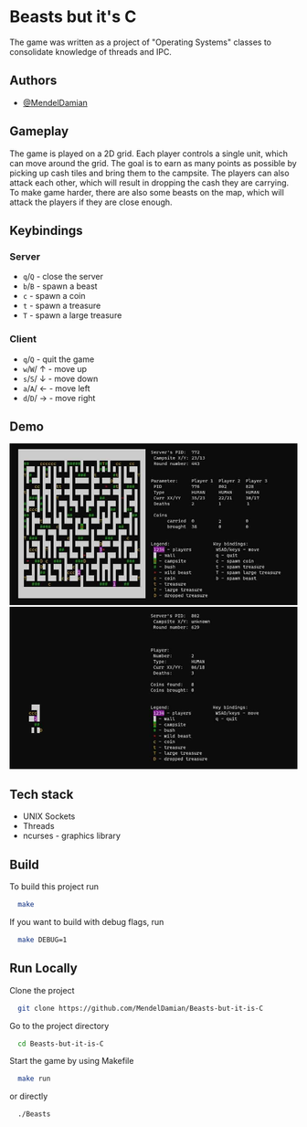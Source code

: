 # Beasts but it's C
The game was written as a project of "Operating Systems" classes to consolidate knowledge of threads and IPC.


## Authors

- [@MendelDamian](https://www.github.com/MendelDamian)


## Gameplay

The game is played on a 2D grid. Each player controls a single unit, which can move around the grid.
The goal is to earn as many points as possible by picking up cash tiles and bring them to the campsite.
The players can also attack each other, which will result in dropping the cash they are carrying.
To make game harder, there are also some beasts on the map, which will attack the players if they are close enough.


## Keybindings
### Server
- `q`/`Q` - close the server
- `b`/`B` - spawn a beast
- `c` - spawn a coin
- `t` - spawn a treasure
- `T` - spawn a large treasure

### Client
- `q`/`Q` - quit the game
- `w`/`W`/ &uarr; - move up
- `s`/`S`/ &darr; - move down
- `a`/`A`/ &larr; - move left
- `d`/`D`/ &rarr; - move right

## Demo

![Server preview](demo/server-preview.jpg)
![Client preview](demo/client-preview.jpg)


## Tech stack

- UNIX Sockets
- Threads
- ncurses - graphics library


## Build

To build this project run

```bash
  make
```
If you want to build with debug flags, run

```bash
  make DEBUG=1
```

## Run Locally

Clone the project

```bash
  git clone https://github.com/MendelDamian/Beasts-but-it-is-C
```

Go to the project directory

```bash
  cd Beasts-but-it-is-C
```

Start the game by using Makefile

```bash
  make run
```
or directly
```bash
  ./Beasts
```

